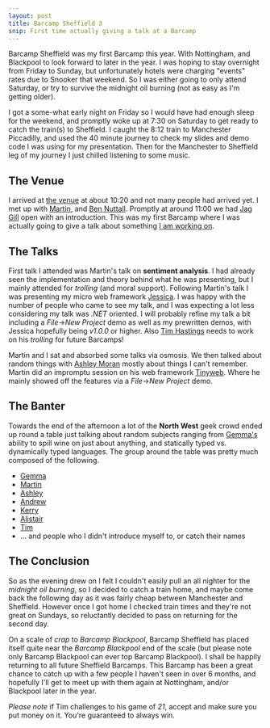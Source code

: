 ```yaml
---
layout: post
title: Barcamp Sheffield 3
snip: First time actually giving a talk at a Barcamp
---
```


Barcamp Sheffield was my first Barcamp this year. With Nottingham, and Blackpool to look forward to later in the year. I was hoping to stay overnight from Friday to Sunday, but unfortunately hotels were charging "events" rates due to Snooker that weekend. So I was either going to only attend Saturday, or try to survive the midnight oil burning (not as easy as I'm getting older).

I got a some-what early night on Friday so I would have had enough sleep for the weekend, and promptly woke up at 7:30 on Saturday to get ready to catch the train(s) to Sheffield. I caught the 8:12 train to Manchester Piccadilly, and used the 40 minute journey to check my slides and demo code I was using for my presentation. Then for the Manchester to Sheffield leg of my journey I just chilled listening to some music.

## The Venue

I arrived at [the venue][venue] at about 10:20 and not many people had arrived yet. I met up with [Martin][martinrue], and [Ben Nuttall][bennuttall]. Promptly at around 11:00 we had [Jag Gill][jagusti] open with an introduction. This was my first Barcamp where I was actually going to give a talk about something [I am working on][jessica].

## The Talks

First talk I attended was Martin's talk on **sentiment analysis**. I had already seen the implementation and theory behind what he was presenting, but I mainly attended for *trolling* (and moral support). Following Martin's talk I was presenting my micro web framework [Jessica][jessicafx]. I was happy with the number of people who came to see my talk, and I was expecting a lot less considering my talk was *.NET* oriented. I will probably refine my talk a bit including a *File*&rarr;*New Project* demo as well as my prewritten demos, with Jessica hopefully being *v1.0.0* or higher. Also [Tim Hastings][timhastings] needs to work on his *trolling* for future Barcamps!

Martin and I sat and absorbed some talks via osmosis. We then talked about random things with [Ashley Moran][ashmoran] mostly about things I can't remember. Martin did an impromptu session on his web framework [Tinyweb][tinyweb]. Where he mainly showed off the features via a *File*&rarr;*New Project* demo.

## The Banter

Towards the end of the afternoon a lot of the **North West** geek crowd ended up round a table just talking about random subjects ranging from [Gemma's][ruby_gem] ability to spill wine on just about anything, and statically typed vs. dynamically typed languages. The group around the table was pretty much composed of the following.

* [Gemma][ruby_gem]
* [Martin][martinrue]
* [Ashley][ashmoran]
* [Andrew][andrewdisley]
* [Kerry][kerrysholicar]
* [Alistair][alistair]
* [Tim][timhastings]
* ... and people who I didn't introduce myself to, or catch their names

## The Conclusion

So as the evening drew on I felt I couldn't easily pull an all nighter for the *midnight oil burning*, so I decided to catch a train home, and maybe come back the following day as it was fairly cheap between Manchester and Sheffield. However once I got home I checked train times and they're not great on Sundays, so reluctantly decided to pass on returning for the second day.

On a scale of *crap* to *Barcamp Blackpool*, Barcamp Sheffield has placed itself quite near the *Barcamp Blackpool* end of the scale (but please note only Barcamp Blackpool can ever top Barcamp Blackpool). I shall be happily returning to all future Sheffield Barcamps. This Barcamp has been a great chance to catch up with a few people I haven't seen in over 6 months, and hopefully I'll get to meet up with them again at Nottingham, and/or Blackpool later in the year.

*Please note* if Tim challenges to his game of *21*, accept and make sure you put money on it. You're guaranteed to always win.

[venue]: http://www.showroomworkstation.org.uk/workstation
[martinrue]: http://twitter.com/martinrue
[bennuttall]: http://twitter.com/Ben_Nuttall
[jagusti]: http://twitter.com/Jagusti
[jessica]: https://github.com/tombell/jessica
[jessicafx]: http://jessicafx.org
[timhastings]: http://twitter.com/timhastings
[ashmoran]: http://twitter.com/wisemonkeyash
[tinyweb]: https://github.com/martinrue/tinyweb
[ruby_gem]: http://twitter.com/ruby_gem
[andrewdisley]: http://twitter.com/andrewdisley
[kerrysholicar]: http://twitter.com/kerrysholicar
[alistair]: http://twitter.com/alistair
